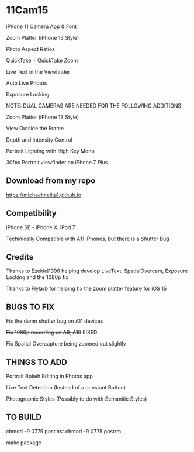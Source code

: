 # 11Cam15

iPhone 11 Camera App & Font

Zoom Platter (iPhone 13 Style)

Photo Aspect Ratios

QuickTake + QuickTake Zoom

Live Text in the Viewfinder 

Auto Live Photos

Exposure Locking

NOTE: DUAL CAMERAS ARE NEEDED FOR THE FOLLOWING ADDITIONS

Zoom Platter (iPhone 13 Style)

View Outside the Frame

Depth and Intensity Control

Portrait Lighting with High Key Mono

30fps Portrait viewfinder on iPhone 7 Plus

## Download from my repo

https://michaelmelita1.github.io

## Compatibility

iPhone SE - iPhone X, iPod 7

Techinically Compatible with A11 iPhones, but there is a Shutter Bug

## Credits
Thanks to Ezekiel1998 helping develop LiveText, SpatialOvercam, Exposure Locking and the 1080p fix

Thanks to Flylarb for helping fix the zoom platter feature for iOS 15

## BUGS TO FIX

Fix the damn shutter bug on A11 devices

~~Fix 1080p recording on A9, A10~~	FIXED

Fix Spatial Overcapture being zoomed out slightly


## THINGS TO ADD
Portrait Bokeh Editing in Photos app

Live Text Detection (Instead of a constant Button)

Photographic Styles (Possibly to do with Semanitic Styles)

## TO BUILD

chmod -R 0775 postinst
chmod -R 0775 postrm

make package


